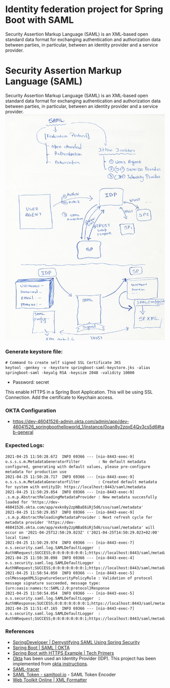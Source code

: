 # Identity federation project for Spring Boot with SAML
Security Assertion Markup Language (SAML) is an XML-based open standard data format for exchanging authentication and authorization data between parties, in particular, between an identity provider and a service provider.

# Security Assertion Markup Language (SAML)
Security Assertion Markup Language (SAML) is an XML-based open standard data format for exchanging authentication and authorization data between parties, in particular, between an identity provider and a service provider.
![Understanding](identity-federation/assets/saml_1.jpeg)

### Generate keystore file:
    # Command to create self signed SSL Certificate JKS
    keytool -genkey -v -keystore springboot-saml-keystore.jks -alias springboot-saml -keyalg RSA -keysize 2048 -validity 10000
    
  - Password: secret  

This enable HTTPS in a Spring Boot Application. This will be using SSL Connection. Add the certificate to Keychain access.

### OKTA Configuration
* https://dev-46041526-admin.okta.com/admin/app/dev-46041526_springboothelloworld_1/instance/0oan8y2zqxE4Qv3cs5d6#tab-general

### Expected Logs:
    2021-04-25 11:50:28.672  INFO 69366 --- [nio-8443-exec-9] o.s.s.s.m.MetadataGeneratorFilter        : No default metadata configured, generating with default values, please pre-configure metadata for production use
    2021-04-25 11:50:28.717  INFO 69366 --- [nio-8443-exec-9] o.s.s.s.m.MetadataGeneratorFilter        : Created default metadata for system with entityID: https://localhost:8443/saml/metadata
    2021-04-25 11:50:29.854  INFO 69366 --- [nio-8443-exec-9] .s.m.p.AbstractReloadingMetadataProvider : New metadata succesfully loaded for 'https://dev-46041526.okta.com/app/exkn8y2zpNBaE6iRj5d6/sso/saml/metadata'
    2021-04-25 11:50:29.857  INFO 69366 --- [nio-8443-exec-9] .s.m.p.AbstractReloadingMetadataProvider : Next refresh cycle for metadata provider 'https://dev-46041526.okta.com/app/exkn8y2zpNBaE6iRj5d6/sso/saml/metadata' will occur on '2021-04-25T12:50:29.023Z' ('2021-04-25T14:50:29.023+02:00' local time)
    2021-04-25 11:50:29.974  INFO 69366 --- [nio-8443-exec-7] o.s.security.saml.log.SAMLDefaultLogger  : AuthNRequest;SUCCESS;0:0:0:0:0:0:0:1;https://localhost:8443/saml/metadata;http://www.okta.com/exkn8y2zpNBaE6iRj5d6;;;
    2021-04-25 11:50:30.098  INFO 69366 --- [nio-8443-exec-4] o.s.security.saml.log.SAMLDefaultLogger  : AuthNRequest;SUCCESS;0:0:0:0:0:0:0:1;https://localhost:8443/saml/metadata;http://www.okta.com/exkn8y2zpNBaE6iRj5d6;;;
    2021-04-25 11:50:54.050  INFO 69366 --- [nio-8443-exec-5] colMessageXMLSignatureSecurityPolicyRule : Validation of protocol message signature succeeded, message type: {urn:oasis:names:tc:SAML:2.0:protocol}Response
    2021-04-25 11:50:54.054  INFO 69366 --- [nio-8443-exec-5] o.s.security.saml.log.SAMLDefaultLogger  : AuthNResponse;SUCCESS;0:0:0:0:0:0:0:1;https://localhost:8443/saml/metadata;http://www.okta.com/exkn8y2zpNBaE6iRj5d6;riteshbangal@gmail.com;;
    2021-04-25 11:51:47.165  INFO 69366 --- [nio-8443-exec-7] o.s.security.saml.log.SAMLDefaultLogger  : AuthNRequest;SUCCESS;0:0:0:0:0:0:0:1;https://localhost:8443/saml/metadata;http://www.okta.com/exkn8y2zpNBaE6iRj5d6;;;


### References
* [SpringDeveloper | Demystifying SAML Using Spring Security](https://www.youtube.com/watch?v=PruyokKaJWw)
* [Spring Boot | SAML | OKTA](https://www.youtube.com/watch?v=YN2DOJttEaA)
* [Spring Boot with HTTPS Example | Tech Primers](https://www.youtube.com/watch?v=rm9OKTSm-4A)
* [Okta](https://developer.okta.com/) has been used an Identity Provider (IDP).
    This project has been implemented from [okta instructions](https://developer.okta.com/blog/2017/03/16/spring-boot-saml).
* [SAML-tracer](https://addons.mozilla.org/en-US/firefox/addon/saml-tracer/)
* [SAML Token - samltool.io](https://samltool.io/) - SAML Token Encoder
* [Web Toolkit Online | XML Formatter](https://www.webtoolkitonline.com/xml-formatter.html)